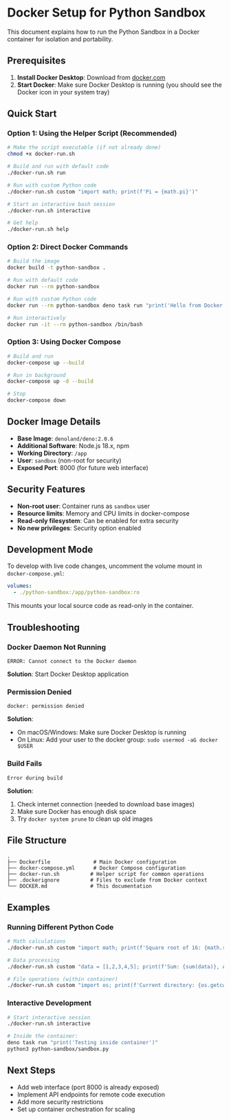 # Docker Setup for Python Sandbox

This document explains how to run the Python Sandbox in a Docker container for isolation and portability.

## Prerequisites

1. **Install Docker Desktop**: Download from [docker.com](https://www.docker.com/products/docker-desktop/)
2. **Start Docker**: Make sure Docker Desktop is running (you should see the Docker icon in your system tray)

## Quick Start

### Option 1: Using the Helper Script (Recommended)

```bash
# Make the script executable (if not already done)
chmod +x docker-run.sh

# Build and run with default code
./docker-run.sh run

# Run with custom Python code
./docker-run.sh custom "import math; print(f'Pi = {math.pi}')"

# Start an interactive bash session
./docker-run.sh interactive

# Get help
./docker-run.sh help
```

### Option 2: Direct Docker Commands

```bash
# Build the image
docker build -t python-sandbox .

# Run with default code
docker run --rm python-sandbox

# Run with custom Python code
docker run --rm python-sandbox deno task run "print('Hello from Docker!')"

# Run interactively
docker run -it --rm python-sandbox /bin/bash
```

### Option 3: Using Docker Compose

```bash
# Build and run
docker-compose up --build

# Run in background
docker-compose up -d --build

# Stop
docker-compose down
```

## Docker Image Details

- **Base Image**: `denoland/deno:2.0.6`
- **Additional Software**: Node.js 18.x, npm
- **Working Directory**: `/app`
- **User**: `sandbox` (non-root for security)
- **Exposed Port**: 8000 (for future web interface)

## Security Features

- **Non-root user**: Container runs as `sandbox` user
- **Resource limits**: Memory and CPU limits in docker-compose
- **Read-only filesystem**: Can be enabled for extra security
- **No new privileges**: Security option enabled

## Development Mode

To develop with live code changes, uncomment the volume mount in `docker-compose.yml`:

```yaml
volumes:
  - ./python-sandbox:/app/python-sandbox:ro
```

This mounts your local source code as read-only in the container.

## Troubleshooting

### Docker Daemon Not Running

```
ERROR: Cannot connect to the Docker daemon
```

**Solution**: Start Docker Desktop application

### Permission Denied

```
docker: permission denied
```

**Solution**:

- On macOS/Windows: Make sure Docker Desktop is running
- On Linux: Add your user to the docker group: `sudo usermod -aG docker $USER`

### Build Fails

```
Error during build
```

**Solution**:

1. Check internet connection (needed to download base images)
2. Make sure Docker has enough disk space
3. Try `docker system prune` to clean up old images

## File Structure

```
.
├── Dockerfile              # Main Docker configuration
├── docker-compose.yml      # Docker Compose configuration
├── docker-run.sh          # Helper script for common operations
├── .dockerignore          # Files to exclude from Docker context
└── DOCKER.md              # This documentation
```

## Examples

### Running Different Python Code

```bash
# Math calculations
./docker-run.sh custom "import math; print(f'Square root of 16: {math.sqrt(16)}')"

# Data processing
./docker-run.sh custom "data = [1,2,3,4,5]; print(f'Sum: {sum(data)}, Avg: {sum(data)/len(data)}')"

# File operations (within container)
./docker-run.sh custom "import os; print(f'Current directory: {os.getcwd()}')"
```

### Interactive Development

```bash
# Start interactive session
./docker-run.sh interactive

# Inside the container:
deno task run "print('Testing inside container')"
python3 python-sandbox/sandbox.py
```

## Next Steps

- Add web interface (port 8000 is already exposed)
- Implement API endpoints for remote code execution
- Add more security restrictions
- Set up container orchestration for scaling
